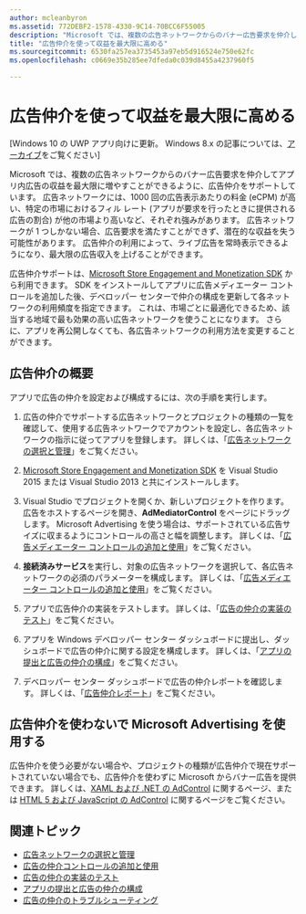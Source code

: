 ```yaml
---
author: mcleanbyron
ms.assetid: 772DEBF2-1578-4330-9C14-70BCC6F55005
description: "Microsoft では、複数の広告ネットワークからのバナー広告要求を仲介してアプリ内広告の収益を最大限に増やすことができるように、広告仲介をサポートしています。"
title: "広告仲介を使って収益を最大限に高める"
ms.sourcegitcommit: 6530fa257ea3735453a97eb5d916524e750e62fc
ms.openlocfilehash: c0669e35b285ee7dfeda0c039d8455a4237960f5

---
```


#  広告仲介を使って収益を最大限に高める


\[Windows 10 の UWP アプリ向けに更新。 Windows 8.x の記事については、[アーカイブ](http://go.microsoft.com/fwlink/p/?linkid=619132)をご覧ください\]

Microsoft では、複数の広告ネットワークからのバナー広告要求を仲介してアプリ内広告の収益を最大限に増やすことができるように、広告仲介をサポートしています。 広告ネットワークには、1000 回の広告表示あたりの料金 (eCPM) が高い、特定の市場におけるフィル レート (アプリが要求を行ったときに提供される広告の割合) が他の市場より高いなど、それぞれ強みがあります。 広告ネットワークが 1 つしかない場合、広告要求を満たすことができず、潜在的な収益を失う可能性があります。 広告仲介の利用によって、ライブ広告を常時表示できるようになり、最大限の広告収入を上げることができます。

広告仲介サポートは、[Microsoft Store Engagement and Monetization SDK](http://aka.ms/store-em-sdk) から利用できます。 SDK をインストールしてアプリに広告メディエーター コントロールを追加した後、デベロッパー センターで仲介の構成を更新して各ネットワークの利用頻度を指定できます。 これは、市場ごとに最適化できるため、該当する地域で最も効果の高い広告ネットワークを使うことになります。 さらに、アプリを再公開しなくても、各広告ネットワークの利用方法を変更することができます。

## 広告仲介の概要


アプリで広告の仲介を設定および構成するには、次の手順を実行します。

1.  広告の仲介でサポートする広告ネットワークとプロジェクトの種類の一覧を確認して、使用する広告ネットワークでアカウントを設定し、各広告ネットワークの指示に従ってアプリを登録します。 詳しくは、「[広告ネットワークの選択と管理](select-and-manage-your-ad-networks.md)」をご覧ください。

2.  [Microsoft Store Engagement and Monetization SDK](http://aka.ms/store-em-sdk) を Visual Studio 2015 または Visual Studio 2013 と共にインストールします。

3.  Visual Studio でプロジェクトを開くか、新しいプロジェクトを作ります。 広告をホストするページを開き、**AdMediatorControl** をページにドラッグします。 Microsoft Advertising を使う場合は、サポートされている広告サイズに収まるようにコントロールの高さと幅を調整します。 詳しくは、「[広告メディエーター コントロールの追加と使用](add-and-use-the-ad-mediator-control.md)」をご覧ください。

4.  **接続済みサービス**を実行し、対象の広告ネットワークを選択して、各広告ネットワークの必須のパラメーターを構成します。 詳しくは、「[広告メディエーター コントロールの追加と使用](add-and-use-the-ad-mediator-control.md)」をご覧ください。

5.  アプリで広告仲介の実装をテストします。 詳しくは、「[広告の仲介の実装のテスト](test-your-ad-mediation-implementation.md)」をご覧ください。

6.  アプリを Windows デベロッパー センター ダッシュボードに提出し、ダッシュボードで広告の仲介に関する設定を構成します。 詳しくは、「[アプリの提出と広告の仲介の構成](submit-your-app-and-configure-ad-mediation.md)」をご覧ください。

7.  デベロッパー センター ダッシュボードで広告の仲介レポートを確認します。 詳しくは、「[広告仲介レポート](https://msdn.microsoft.com/library/windows/apps/mt148521)」をご覧ください。

## 広告仲介を使わないで Microsoft Advertising を使用する


広告仲介を使う必要がない場合や、プロジェクトの種類が広告仲介で現在サポートされていない場合でも、広告仲介を使わずに Microsoft からバナー広告を提供できます。 詳しくは、[XAML および .NET の AdControl](https://msdn.microsoft.com/library/mt313186.aspx) に関するページ、または [HTML 5 および JavaScript の AdControl](https://msdn.microsoft.com/library/mt313130.aspx) に関するページをご覧ください。

## 関連トピック

* [広告ネットワークの選択と管理](select-and-manage-your-ad-networks.md)
* [広告の仲介コントロールの追加と使用](add-and-use-the-ad-mediator-control.md)
* [広告の仲介の実装のテスト](test-your-ad-mediation-implementation.md)
* [アプリの提出と広告の仲介の構成](submit-your-app-and-configure-ad-mediation.md)
* [広告の仲介のトラブルシューティング](troubleshoot-ad-mediation.md)
 

 



<!--HONumber=Jun16_HO4-->


